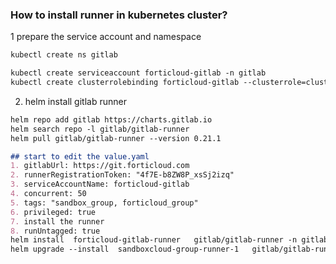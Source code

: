 
### How to install runner in kubernetes cluster?

1 prepare the service account and namespace
```markdown
kubectl create ns gitlab

kubectl create serviceaccount forticloud-gitlab -n gitlab
kubectl create clusterrolebinding forticloud-gitlab --clusterrole=cluster-admin --serviceaccount=gitlab:forticloud-gitlab

```

2. helm install gitlab runner

```markdown
helm repo add gitlab https://charts.gitlab.io
helm search repo -l gitlab/gitlab-runner
helm pull gitlab/gitlab-runner --version 0.21.1

## start to edit the value.yaml
1. gitlabUrl: https://git.forticloud.com
2. runnerRegistrationToken: "4f7E-b8ZW8P_xsSj2izq"
3. serviceAccountName: forticloud-gitlab
4. concurrent: 50
5. tags: "sandbox_group, forticloud_group"
6. privileged: true
7. install the runner
8. runUntagged: true
helm install  forticloud-gitlab-runner   gitlab/gitlab-runner -n gitlab -f values.yaml --version 0.21.1
helm upgrade --install  sandboxcloud-group-runner-1   gitlab/gitlab-runner  -n gitlab -f sandbox_group_gitlab_runner.yaml --version 0.21.1
```
